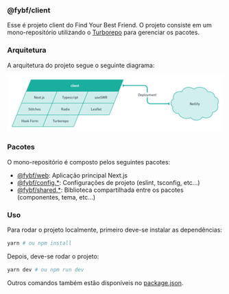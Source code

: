 ### @fybf/client

Esse é projeto client do Find Your Best Friend. O projeto consiste em um mono-repositório utilizando o [Turborepo](https://turborepo.org/) para gerenciar os pacotes.

### Arquitetura

A arquitetura do projeto segue o seguinte diagrama:

![Image](.github/docs/assets/architecture.png)

### Pacotes

O mono-repositório é composto pelos seguintes pacotes:

- [@fybf/web](packages/apps/web): Aplicação principal Next.js
- [@fybf/config.\*](packages/config): Configurações de projeto (eslint, tsconfig, etc...)
- [@fybf/shared.\*](packages/shared): Biblioteca compartilhada entre os pacotes (componentes, tema, etc...)

### Uso

Para rodar o projeto localmente, primeiro deve-se instalar as dependências:

```bash
yarn # ou npm install
```

Depois, deve-se rodar o projeto:

```bash
yarn dev # ou npm run dev
```

Outros comandos também estão disponíveis no [package.json](package.json).
